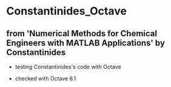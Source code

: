 # Constantinides_Octave
## from 'Numerical Methods for Chemical Engineers with MATLAB Applications' by Constantinides

- testing Constantinides's code with Octave

- checked with Octave 6.1
